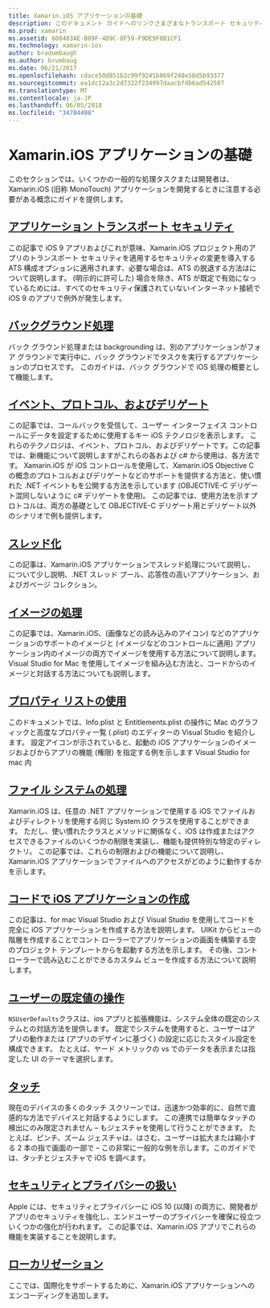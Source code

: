 ```yaml
---
title: Xamarin.iOS アプリケーションの基礎
description: このドキュメント ガイドへのリンクさまざまなトランスポート セキュリティのアプリなど、Xamarin.iOS 開発に基本的な概念について説明した backgrounding、イベント、およびスレッドです。
ms.prod: xamarin
ms.assetid: 608403AE-B09F-4D9C-8F59-F9DE9F0B1CF1
ms.technology: xamarin-ios
author: bradumbaugh
ms.author: brumbaug
ms.date: 06/21/2017
ms.openlocfilehash: cdace50d851b2c99f9241b869f248e58d5b93377
ms.sourcegitcommit: ea1dc12a3c2d7322f234997daacbfdb6ad542507
ms.translationtype: MT
ms.contentlocale: ja-JP
ms.lasthandoff: 06/05/2018
ms.locfileid: "34784498"
---
```

# <a name="xamarinios-application-fundamentals"></a>Xamarin.iOS アプリケーションの基礎

このセクションでは、いくつかの一般的な処理タスクまたは開発者は、Xamarin.iOS (旧称 MonoTouch) アプリケーションを開発するときに注意する必要がある概念にガイドを提供します。

## <a name="app-transport-securityiosapp-fundamentalsatsmd"></a>[アプリケーション トランスポート セキュリティ](~/ios/app-fundamentals/ats.md)

この記事で iOS 9 アプリおよびこれが意味、Xamarin.iOS プロジェクト用のアプリのトランスポート セキュリティを適用するセキュリティの変更を導入する ATS 構成オプションに適用されます、必要な場合は、ATS の脱退する方法はについて説明します。 (明示的に許可した) 場合を除き、ATS が既定で有効になっているためには、すべてのセキュリティ保護されていないインターネット接続で iOS 9 のアプリで例外が発生します。


## <a name="backgroundingiosapp-fundamentalsbackgroundingindexmd"></a>[バックグラウンド処理](~/ios/app-fundamentals/backgrounding/index.md)

バック グラウンド処理または backgrounding は、別のアプリケーションがフォア グラウンドで実行中に、バック グラウンドでタスクを実行するアプリケーションのプロセスです。 このガイドは、バック グラウンドで iOS 処理の概要として機能します。


## <a name="events-protocols-and-delegatesiosapp-fundamentalsdelegates-protocols-and-eventsmd"></a>[イベント、プロトコル、およびデリゲート](~/ios/app-fundamentals/delegates-protocols-and-events.md)

この記事では、コールバックを受信して、ユーザー インターフェイス コントロールにデータを設定するために使用するキー iOS テクノロジを表示します。 これらのテクノロジは、イベント、プロトコル、およびデリゲートです。この記事では、新機能について説明しますがこれらの各および c# から使用は、各方法です。 Xamarin.iOS が iOS コントロールを使用して、Xamarin.iOS Objective C の概念のプロトコルおよびデリゲートなどのサポートを提供する方法と、使い慣れた .NET イベントもを公開する方法を示しています (OBJECTIVE-C デリゲート混同しないように c# デリゲートを使用)。 この記事では、使用方法を示すプロトコルは、両方の基礎として OBJECTIVE-C デリゲート用とデリゲート以外のシナリオで例も提供します。

## <a name="threadingiosapp-fundamentalsthreadingmd"></a>[スレッド化](~/ios/app-fundamentals/threading.md)

この記事は、Xamarin.iOS アプリケーションでスレッド処理について説明し、について少し説明、.NET スレッド プール、応答性の高いアプリケーション、およびガベージ コレクション。&nbsp;

## <a name="working-with-imagesiosapp-fundamentalsimages-iconsindexmd"></a>[イメージの処理](~/ios/app-fundamentals/images-icons/index.md)

この記事では、Xamarin.iOS、(画像などの読み込みのアイコン) などのアプリケーションのサポートのイメージと (イメージなどのコントロールに適用) アプリケーション内のイメージの両方でイメージを使用する方法について説明します。 Visual Studio for Mac を使用してイメージを組み込む方法と、コードからのイメージと対話する方法についても説明します。

## <a name="working-with-property-listsiosapp-fundamentalsindexmd"></a>[プロパティ リストの使用](~/ios/app-fundamentals/index.md)

このドキュメントでは、Info.plist と Entitlements.plist の操作に Mac のグラフィックと高度なプロパティ一覧 (.plist) のエディターの Visual Studio を紹介します。 設定アイコンが示されていると、起動の iOS アプリケーションのイメージおよびからアプリの機能 (権限) を指定する例を示します Visual Studio for mac 内

## <a name="working-with-the-file-systemiosapp-fundamentalsfile-systemmd"></a>[ファイル システムの処理](~/ios/app-fundamentals/file-system.md)

Xamarin.iOS は、任意の .NET アプリケーションで使用する iOS でファイルおよびディレクトリを使用する同じ System.IO クラスを使用することができます。 ただし、使い慣れたクラスとメソッドに関係なく、iOS は作成またはアクセスできるファイルのいくつかの制限を実装し、機能も提供特別な特定のディレクトリ。 この記事では、これらの制限およびの機能について説明し、Xamarin.iOS アプリケーションでファイルへのアクセスがどのように動作するかを示します。

## <a name="creating-ios-applications-in-codeiosapp-fundamentalsios-code-onlymd"></a>[コードで iOS アプリケーションの作成](~/ios/app-fundamentals/ios-code-only.md)

この記事は、for mac Visual Studio および Visual Studio を使用してコードを完全に iOS アプリケーションを作成する方法を説明します。 UIKit からビューの階層を作成することでコント ローラーでアプリケーションの画面を構築する空のプロジェクト テンプレートからを起動する方法を示します。 その後、コント ローラーで読み込むことができるカスタム ビューを作成する方法について説明します。

## <a name="working-with-user-defaultsiosapp-fundamentalsuser-defaultsmd"></a>[ユーザーの既定値の操作](~/ios/app-fundamentals/user-defaults.md)

`NSUserDefaults`クラスは、ios アプリと拡張機能は、システム全体の既定のシステムとの対話方法を提供します。 既定でシステムを使用すると、ユーザーはアプリの動作または (アプリのデザインに基づく) の設定に応じたスタイル設定を構成できます。 たとえば、ヤード メトリックの vs でのデータを表示または指定した UI のテーマを選択します。

## <a name="touchiosapp-fundamentalstouchindexmd"></a>[タッチ](~/ios/app-fundamentals/touch/index.md)

現在のデバイスの多くのタッチ スクリーンでは、迅速かつ効率的に、自然で直感的な方法でデバイスと対話するようにします。 この連携では簡単なタッチの検出にのみ限定されません – もジェスチャを使用して行うことができます。 たとえば、ピンチ、ズーム ジェスチャは、はさむ、ユーザーは拡大または縮小する 2 本の指で画面の一部で – この非常に一般的な例を示します。このガイドでは、タッチとジェスチャで iOS を調べます。

## <a name="working-with-security-and-privacyiosapp-fundamentalssecurity-privacymd"></a>[セキュリティとプライバシーの扱い](~/ios/app-fundamentals/security-privacy.md)

Apple には、セキュリティとプライバシーに iOS 10 (以降) の両方に、開発者がアプリのセキュリティを強化し、エンドユーザーのプライバシーを確保に役立ついくつかの強化が行われます。 この記事では、Xamarin.iOS アプリでこれらの機能を実装することを説明します。

##  <a name="localizationiosapp-fundamentalslocalizationindexmd"></a>[ローカリゼーション](~/ios/app-fundamentals/localization/index.md)

ここでは、国際化をサポートするために、Xamarin.iOS アプリケーションへのエンコーディングを追加します。

